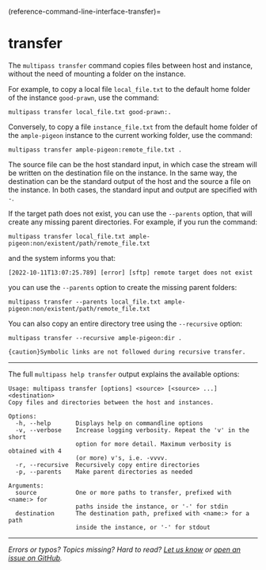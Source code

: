 (reference-command-line-interface-transfer)=
# transfer

The `multipass transfer` command copies files between host and instance, without the need of mounting a folder on the instance.

For example, to copy a local file `local_file.txt` to the default home folder of the instance `good-prawn`, use the command:

```{code-block} text
multipass transfer local_file.txt good-prawn:.
```

Conversely, to copy a file `instance_file.txt` from the default home folder of the `ample-pigeon` instance to the current working folder, use the command:

```{code-block} text
multipass transfer ample-pigeon:remote_file.txt .
```

The source file can be the host standard input, in which case the stream will be written on the destination file on the instance. In the same way, the destination can be the standard output of the host and the source a file on the instance. In both cases, the standard input and output are specified with `-`.

If the target path does not exist, you can use the `--parents` option, that will create any missing parent directories. For example, if you run the command:

```{code-block} text
multipass transfer local_file.txt ample-pigeon:non/existent/path/remote_file.txt
```

and the system informs you that:

```{code-block} text
[2022-10-11T13:07:25.789] [error] [sftp] remote target does not exist
```

you can use the `--parents` option to create the missing parent folders:

```{code-block} text
multipass transfer --parents local_file.txt ample-pigeon:non/existent/path/remote_file.txt
```

You can also copy an entire directory tree using the `--recursive` option:

```{code-block} text
multipass transfer --recursive ample-pigeon:dir .
```

```{caution}Symbolic links are not followed during recursive transfer.```

---

The full `multipass help transfer` output explains the available options:
```{code-block} text
Usage: multipass transfer [options] <source> [<source> ...] <destination>
Copy files and directories between the host and instances.

Options:
  -h, --help       Displays help on commandline options
  -v, --verbose    Increase logging verbosity. Repeat the 'v' in the short
                   option for more detail. Maximum verbosity is obtained with 4
                   (or more) v's, i.e. -vvvv.
  -r, --recursive  Recursively copy entire directories
  -p, --parents    Make parent directories as needed

Arguments:
  source           One or more paths to transfer, prefixed with <name:> for
                   paths inside the instance, or '-' for stdin
  destination      The destination path, prefixed with <name:> for a path
                   inside the instance, or '-' for stdout
```

---

*Errors or typos? Topics missing? Hard to read? <a href="https://docs.google.com/forms/d/e/1FAIpQLSd0XZDU9sbOCiljceh3rO_rkp6vazy2ZsIWgx4gsvl_Sec4Ig/viewform?usp=pp_url&entry.317501128=https://canonical.com/multipass/docs/transfer-command" target="_blank">Let us know</a> or <a href="https://github.com/canonical/multipass/issues/new/choose" target="_blank">open an issue on GitHub</a>.*

